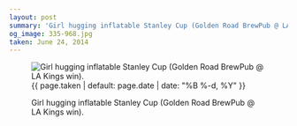 ```yaml
---
layout: post
summary: 'Girl hugging inflatable Stanley Cup (Golden Road BrewPub @ LA Kings win).'
og_image: 335-968.jpg
taken: June 24, 2014
---
```


<figure class="post">
 <img alt="Girl hugging inflatable Stanley Cup (Golden Road BrewPub @ LA Kings win)." sizes="(min-width: 700px) 50vw, calc(100vw - 2rem)" src="{{ site.assets_url }}/335-484.jpg" srcset="{{ site.assets_url }}/335-968.jpg 968w, {{ site.assets_url }}/335-726.jpg 726w, {{ site.assets_url }}/335-484.jpg 484w, {{ site.assets_url }}/335-242.jpg 242w"/>
 <figcaption>
  <time>
   {{ page.taken | default: page.date | date: "%B %-d, %Y" }}
  </time>
  <p>
   Girl hugging inflatable Stanley Cup (Golden Road BrewPub @ LA Kings win).
  </p>
 </figcaption>
</figure>
